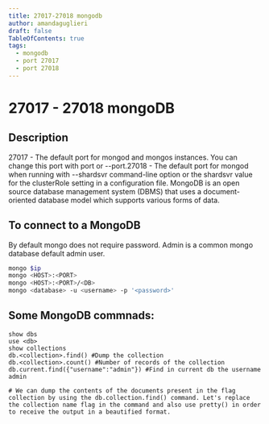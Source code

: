 ```yaml
---
title: 27017-27018 mongodb 
author: amandaguglieri
draft: false
TableOfContents: true
tags:
  - mongodb
  - port 27017
  - port 27018
---
```


# 27017 - 27018 mongoDB

## Description 

27017 - The default port for mongod and mongos instances. You can change this port with port or --port.27018  - The default port for mongod when running with --shardsvr command-line option or the shardsvr value for the clusterRole setting in a configuration file.
MongoDB is an open source database management system (DBMS) that uses a document-oriented database model which supports various forms of data. 

## To connect to a MongoDB

By default mongo does not require password. Admin is a common mongo database default admin user.

```bash
mongo $ip
mongo <HOST>:<PORT>
mongo <HOST>:<PORT>/<DB>
mongo <database> -u <username> -p '<password>'
```

## Some MongoDB commnads:

```mongo
show dbs
use <db>
show collections
db.<collection>.find() #Dump the collection
db.<collection>.count() #Number of records of the collection
db.current.find({"username":"admin"}) #Find in current db the username admin

# We can dump the contents of the documents present in the flag collection by using the db.collection.find() command. Let's replace the collection name flag in the command and also use pretty() in order to receive the output in a beautified format.
```

